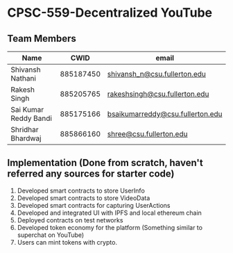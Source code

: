 # CPSC-559-Decentralized YouTube
## Team Members
| Name                  | CWID      | email                            |
|-----------------------|-----------|----------------------------------|
| Shivansh Nathani      | 885187450 | shivansh_n@csu.fullerton.edu     |
| Rakesh Singh          | 885205765 | rakeshsingh@csu.fullerton.edu    |
| Sai Kumar Reddy Bandi | 885175166 | bsaikumarreddy@csu.fullerton.edu |
| Shridhar Bhardwaj     | 885866160 | shree@csu.fullerton.edu          |

## Implementation (Done from scratch, haven't referred any sources for starter code)

1. Developed smart contracts to store UserInfo
2. Developed smart contracts to store VideoData
3. Developed smart contracts for capturing UserActions
4. Developed and integrated UI with IPFS and local ethereum chain
5. Deployed contracts on test networks
6. Developed token economy for the platform (Something similar to superchat on YouTube)
7. Users can mint tokens with crypto.

